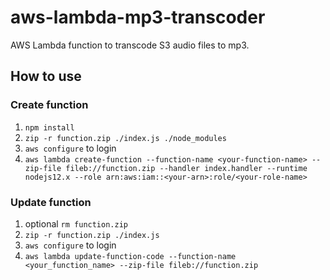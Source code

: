 # aws-lambda-mp3-transcoder
AWS Lambda function to transcode S3 audio files to mp3.
## How to use

### Create function
1. `npm install`
2. `zip -r function.zip ./index.js ./node_modules`
3. `aws configure` to login
4. `aws lambda create-function --function-name <your-function-name> --zip-file fileb://function.zip --handler index.handler --runtime nodejs12.x --role arn:aws:iam::<your-arn>:role/<your-role-name>`

### Update function
1. optional `rm function.zip`
2. `zip -r function.zip ./index.js`
3. `aws configure` to login
4. `aws lambda update-function-code --function-name <your_function_name> --zip-file fileb://function.zip`
